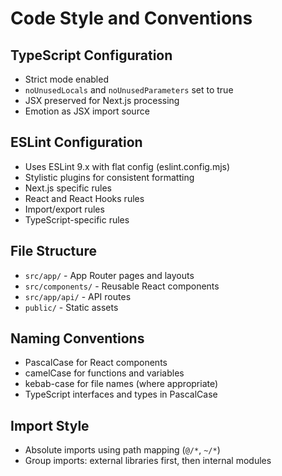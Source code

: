 # Code Style and Conventions

## TypeScript Configuration
- Strict mode enabled
- `noUnusedLocals` and `noUnusedParameters` set to true
- JSX preserved for Next.js processing
- Emotion as JSX import source

## ESLint Configuration
- Uses ESLint 9.x with flat config (eslint.config.mjs)
- Stylistic plugins for consistent formatting
- Next.js specific rules
- React and React Hooks rules
- Import/export rules
- TypeScript-specific rules

## File Structure
- `src/app/` - App Router pages and layouts
- `src/components/` - Reusable React components
- `src/app/api/` - API routes
- `public/` - Static assets

## Naming Conventions
- PascalCase for React components
- camelCase for functions and variables
- kebab-case for file names (where appropriate)
- TypeScript interfaces and types in PascalCase

## Import Style
- Absolute imports using path mapping (`@/*`, `~/*`)
- Group imports: external libraries first, then internal modules